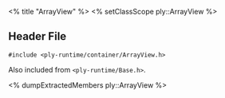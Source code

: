 <% title "ArrayView" %>
<% setClassScope ply::ArrayView %>

## Header File

`#include <ply-runtime/container/ArrayView.h>`

Also included from `<ply-runtime/Base.h>`.

<% dumpExtractedMembers ply::ArrayView %>
